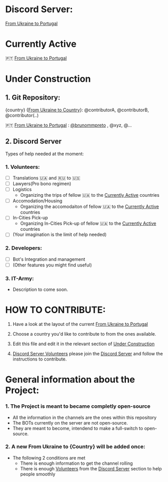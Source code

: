 

# Discord Server:
[From Ukraine to Portugal](https://discord.gg/8KDAj7Nm)

# Currently Active

🇵🇹  [From Ukraine to Portugal](toEurope/toPortugal)


# Under Construction

## 1. Git Repository:
{country} {[From Ukraine to Country](toCountry)}: @contributorA, @contributorB, @contributor(..)

🇵🇹  [From Ukraine to Portugal](toEurope/toPortugal) :  [@brunommpreto](@brunommpreto) , @xyz, @...

## 2. Discord Server

Types of help needed at the moment:
### 1. Volunteers:
 - [ ] Translations 🇺🇦 and 🇷🇺 to 🇺🇸
 - [ ] Lawyers(Pro bono regimen)
 - [ ] Logistics
   - Organizing the trips of fellow 🇺🇦 to the [Currently Active](#currently-active) countries
 - [ ] Accomodation/Housing
   - Organizing the accomodaiton of fellow 🇺🇦 to the [Currently Active](#currently-active) countries
 - [ ] In-Cities Pick-up
   - Organizing In-Cities Pick-up of fellow 🇺🇦 to the [Currently Active](#currently-active) countries
 - [ ] (Your imagination is the limit of help needed)
### 2. Developers:
 - [ ] Bot's Integration and management
 - [ ] (Other features you might find useful)
### 3. IT-Army:
 -  Description to come soon.  

# HOW TO CONTRIBUTE:

1. Have a look at the layout of the current [From Ukraine to Portugal](toPortugal)

2. Choose a country you'd like to contribute to from the ones available.

3. Edit this file and edit it in the relevant section of [Under Construction](#under-construction)

4. [Discord Server Volunteers](#1-volunteers) please join the [Discord Server](#discord-server) and follow the instructions to contribute. 

# General information about the Project:
### 1. The Project is meant to became completly open-source
 - All the information in the channels are the ones within this repository
 - The BOTs currently on the server are not open-source. 
  - They are meant to become, intendend to make a full-switch to open-source.

### 2. A new **From Ukraine to {Country}** will be added once:
 - The following 2 conditions are met
    - There is enough information to get the channel rolling 
    - There is enough [Volunteers](#1-volunteers) from the [Discord Server](#discord-channel) section to help people smoothly

